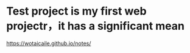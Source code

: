 # Test project is my first web projectr，it has a  significant mean  
 https://wotaicaile.github.io/notes/

